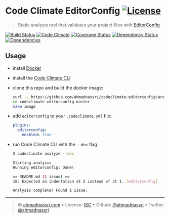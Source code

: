 # Code Climate EditorConfig [![License][license-image]][license-url]

> Static analysis tool that validates your project files with [EditorConfig][editorconfig]

[![Build Status][travis-image]][travis-url]
[![Code Climate][codeclimate-quality]][codeclimate-url]
[![Coverage Status][codeclimate-coverage]][codeclimate-url]
[![Dependency Status][dependencyci-image]][dependencyci-url]
[![Dependencies][david-image]][david-url]

## Usage

* install [Docker][docker]

* install the [Code Climate CLI][codeclimate-cli]

* clone this repo and build the docker image:

  ```bash
  curl -L https://github.com/ahmadnassri/codeclimate-editorconfig/archive/master.tar.gz | tar xvz
  cd codeclimate-editorconfig-master
  make image
  ```

* add `editorconfig` to your `.codeclimate.yml` file:

  ```yaml
  plugins:
    editorconfig:
      enabled: true
  ```

* run Code Climate CLI with the `--dev` flag

  ```bash
  $ codeclimate analyze --dev

  Starting analysis
  Running editorconfig: Done!

  == README.md (1 issue) ==
  18: Expected an indentation at 2 instead of at 1. [editorconfig]

  Analysis complete! Found 1 issue.
  ```

---
> :copyright: [ahmadnassri.com](https://www.ahmadnassri.com) &bull; 
> License: [ISC][license-url] &bull; 
> Github: [@ahmadnassri](https://github.com/ahmadnassri) &bull; 
> Twitter: [@ahmadnassri](https://twitter.com/ahmadnassri)

[license-url]: http://choosealicense.com/licenses/isc/
[license-image]: https://img.shields.io/github/license/ahmadnassri/codeclimate-editorconfig.svg?style=flat-square

[travis-url]: https://travis-ci.org/ahmadnassri/codeclimate-editorconfig
[travis-image]: https://img.shields.io/travis/ahmadnassri/codeclimate-editorconfig.svg?style=flat-square

[codeclimate-url]: https://codeclimate.com/github/ahmadnassri/codeclimate-editorconfig
[codeclimate-quality]: https://img.shields.io/codeclimate/github/ahmadnassri/codeclimate-editorconfig.svg?style=flat-square
[codeclimate-coverage]: https://img.shields.io/codeclimate/coverage/github/ahmadnassri/codeclimate-editorconfig.svg?style=flat-square

[david-url]: https://david-dm.org/ahmadnassri/codeclimate-editorconfig
[david-image]: https://img.shields.io/david/ahmadnassri/codeclimate-editorconfig.svg?style=flat-square

[dependencyci-url]: https://dependencyci.com/github/ahmadnassri/codeclimate-editorconfig
[dependencyci-image]: https://dependencyci.com/github/ahmadnassri/codeclimate-editorconfig/badge?style=flat-square

[docker]: https://www.docker.com/
[editorconfig]: http://editorconfig.org
[codeclimate-cli]: https://github.com/codeclimate/codeclimate
